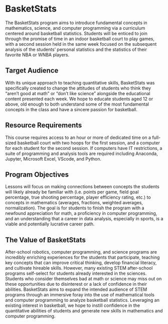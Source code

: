 # BasketStats

The BasketStats program aims to introduce fundamental concepts in mathematics, science, and computer programming via a curriculum centered around basketball statistics. Students will be enticed to join through the promise of time in an indoor basketball court to play games, with a second session held in the same week focused on the subsequent analysis of the students’ personal statistics and the statistics of their favorite NBA or WNBA players.

## Target Audience
With its unique approach to teaching quantitative skills, BasketStats was specifically created to change the attitudes of students who think they “aren’t good at math” or “don’t like science” alongside the educational content presented each week. We hope to educate students aged 12 or above, old enough to both understand some of the most fundamental concepts in the class and have a sincere passion for basketball.

## Resource Requirements
This course requires access to an hour or more of dedicated time on a full-sized basketball court with two hoops for the first session, and a computer for each student for the second session. If computers have IT restrictions, a suite of programming and analysis tools are required including Anaconda, Jupyter, Microsoft Excel, VScode, and Python.

## Program Objectives
Lessons will focus on making connections between concepts the students will likely already be familiar with (i.e. points per game, field goal percentage, true shooting percentage, player efficiency rating, etc.) to concepts in mathematics (averages, fractions, weighted averages, normalization). The goal is for students to finish the program with a newfound appreciation for math, a proficiency in computer programming, and an understanding that a career in data analysis, especially in sports, is a viable and potentially lucrative career path.

## The Value of BasketStats
After-school robotics, computer programming, and science programs are incredibly enriching experiences for the students that participate, teaching key concepts that can improve critical thinking, develop financial literacy, and cultivate hireable skills. However, many existing STEM after-school programs self-select for students already interested in the sciences. Students who consider themselves bad at math or science may miss out on these opportunities
due to disinterest or a lack of confidence in their abilities. BasketStats aims to expand the intended audience of STEM programs through an immersive foray into the use of mathematical tools and computer programming to analyze basketball statistics. Leveraging an existing interest in basketball, we hope to instill confidence in the quantitative abilities of students and generate new skills in mathematics and computer programming.
